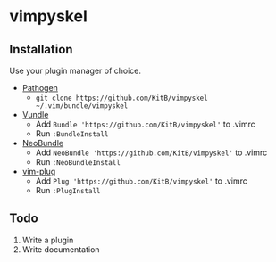 # vimpyskel

## Installation

Use your plugin manager of choice.

- [Pathogen](https://github.com/tpope/vim-pathogen)
  - `git clone https://github.com/KitB/vimpyskel ~/.vim/bundle/vimpyskel`
- [Vundle](https://github.com/gmarik/vundle)
  - Add `Bundle 'https://github.com/KitB/vimpyskel'` to .vimrc
  - Run `:BundleInstall`
- [NeoBundle](https://github.com/Shougo/neobundle.vim)
  - Add `NeoBundle 'https://github.com/KitB/vimpyskel'` to .vimrc
  - Run `:NeoBundleInstall`
- [vim-plug](https://github.com/junegunn/vim-plug)
  - Add `Plug 'https://github.com/KitB/vimpyskel'` to .vimrc
  - Run `:PlugInstall`

## Todo

1. Write a plugin
2. Write documentation
